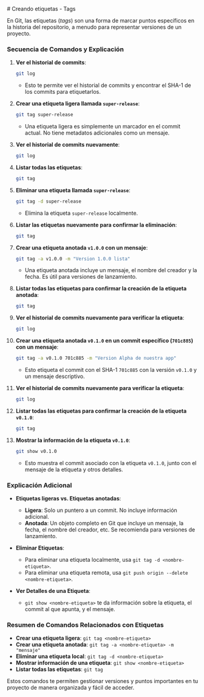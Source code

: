 # Creando etiquetas - Tags

En Git, las etiquetas (*tags*) son una forma de marcar puntos específicos en la historia del repositorio, a menudo para representar versiones de un proyecto.

### **Secuencia de Comandos y Explicación**

1. **Ver el historial de commits**:
   ```bash
   git log
   ```
   - Esto te permite ver el historial de commits y encontrar el SHA-1 de los commits para etiquetarlos.

2. **Crear una etiqueta ligera llamada `super-release`**:
   ```bash
   git tag super-release
   ```
   - Una etiqueta ligera es simplemente un marcador en el commit actual. No tiene metadatos adicionales como un mensaje.

3. **Ver el historial de commits nuevamente**:
   ```bash
   git log
   ```

4. **Listar todas las etiquetas**:
   ```bash
   git tag
   ```

5. **Eliminar una etiqueta llamada `super-release`**:
   ```bash
   git tag -d super-release
   ```
   - Elimina la etiqueta `super-release` localmente.

6. **Listar las etiquetas nuevamente para confirmar la eliminación**:
   ```bash
   git tag
   ```

7. **Crear una etiqueta anotada `v1.0.0` con un mensaje**:
   ```bash
   git tag -a v1.0.0 -m "Version 1.0.0 lista"
   ```
   - Una etiqueta anotada incluye un mensaje, el nombre del creador y la fecha. Es útil para versiones de lanzamiento.

8. **Listar todas las etiquetas para confirmar la creación de la etiqueta anotada**:
   ```bash
   git tag
   ```

9. **Ver el historial de commits nuevamente para verificar la etiqueta**:
   ```bash
   git log
   ```

10. **Crear una etiqueta anotada `v0.1.0` en un commit específico (`701c885`) con un mensaje**:
    ```bash
    git tag -a v0.1.0 701c885 -m "Version Alpha de nuestra app"
    ```
    - Esto etiqueta el commit con el SHA-1 `701c885` con la versión `v0.1.0` y un mensaje descriptivo.

11. **Ver el historial de commits nuevamente para verificar la etiqueta**:
    ```bash
    git log
    ```

12. **Listar todas las etiquetas para confirmar la creación de la etiqueta `v0.1.0`**:
    ```bash
    git tag
    ```

13. **Mostrar la información de la etiqueta `v0.1.0`**:
    ```bash
    git show v0.1.0
    ```
    - Esto muestra el commit asociado con la etiqueta `v0.1.0`, junto con el mensaje de la etiqueta y otros detalles.

### **Explicación Adicional**

- **Etiquetas ligeras vs. Etiquetas anotadas**:
  - **Ligera**: Solo un puntero a un commit. No incluye información adicional.
  - **Anotada**: Un objeto completo en Git que incluye un mensaje, la fecha, el nombre del creador, etc. Se recomienda para versiones de lanzamiento.

- **Eliminar Etiquetas**:
  - Para eliminar una etiqueta localmente, usa `git tag -d <nombre-etiqueta>`.
  - Para eliminar una etiqueta remota, usa `git push origin --delete <nombre-etiqueta>`.

- **Ver Detalles de una Etiqueta**:
  - `git show <nombre-etiqueta>` te da información sobre la etiqueta, el commit al que apunta, y el mensaje.

### **Resumen de Comandos Relacionados con Etiquetas**

- **Crear una etiqueta ligera**: `git tag <nombre-etiqueta>`
- **Crear una etiqueta anotada**: `git tag -a <nombre-etiqueta> -m "mensaje"`
- **Eliminar una etiqueta local**: `git tag -d <nombre-etiqueta>`
- **Mostrar información de una etiqueta**: `git show <nombre-etiqueta>`
- **Listar todas las etiquetas**: `git tag`

Estos comandos te permiten gestionar versiones y puntos importantes en tu proyecto de manera organizada y fácil de acceder.